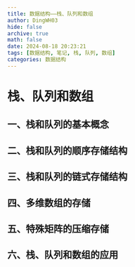 ```yaml
---
title: 数据结构——栈、队列和数组
author: DingWH03
hide: false
archive: true
math: false
date: 2024-08-18 20:23:21
tags: [数据结构, 笔记, 栈, 队列, 数组]
categories: 数据结构
---
```

# 栈、队列和数组

## 一、栈和队列的基本概念

## 二、栈和队列的顺序存储结构

## 三、栈和队列的链式存储结构

## 四、多维数组的存储

## 五、特殊矩阵的压缩存储

## 六、栈、队列和数组的应用
